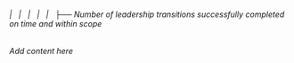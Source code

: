 ###### |   |   |   |   |   ├── Number of leadership transitions successfully completed on time and within scope

*Add content here*